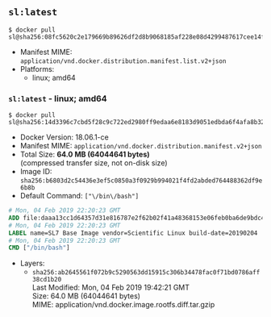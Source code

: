 ## `sl:latest`

```console
$ docker pull sl@sha256:08fc5620c2e179669b89626df2d8b9068185af228e08d4299487617cee14f163
```

-	Manifest MIME: `application/vnd.docker.distribution.manifest.list.v2+json`
-	Platforms:
	-	linux; amd64

### `sl:latest` - linux; amd64

```console
$ docker pull sl@sha256:14d3396c7cbd5f28c9c722ed2980ff9edaa6e8183d9051edbda6f4afa8b32388
```

-	Docker Version: 18.06.1-ce
-	Manifest MIME: `application/vnd.docker.distribution.manifest.v2+json`
-	Total Size: **64.0 MB (64044641 bytes)**  
	(compressed transfer size, not on-disk size)
-	Image ID: `sha256:b6803d2c54436e3ef5c0850a3f0929b994021f4fd2abded764488362df9e6b8b`
-	Default Command: `["\/bin\/bash"]`

```dockerfile
# Mon, 04 Feb 2019 22:20:23 GMT
ADD file:daaa13cc1d64357d31e816787e2f62b02f41a48368153e06feb0ba6de9bdc4d2 in / 
# Mon, 04 Feb 2019 22:20:23 GMT
LABEL name=SL7 Base Image vendor=Scientific Linux build-date=20190204
# Mon, 04 Feb 2019 22:20:23 GMT
CMD ["/bin/bash"]
```

-	Layers:
	-	`sha256:ab2645561f072b9c5290563dd15915c306b34478fac0f71bd0786aff38cd1b20`  
		Last Modified: Mon, 04 Feb 2019 19:42:21 GMT  
		Size: 64.0 MB (64044641 bytes)  
		MIME: application/vnd.docker.image.rootfs.diff.tar.gzip
